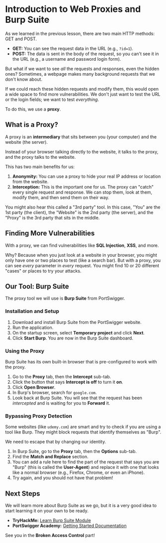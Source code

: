 # Introduction to Web Proxies and Burp Suite

As we learned in the previous lesson, there are two main HTTP methods: GET and POST.

* **GET:** You can see the request data in the URL (e.g., `?id=1`).
* **POST:** The data is sent in the body of the request, so you can't see it in the URL (e.g., a username and password login form).

But what if we want to see *all* the requests and responses, even the hidden ones? Sometimes, a webpage makes many background requests that we don't know about.

If we could reach these hidden requests and modify them, this would open a wide space to find more vulnerabilities. We don't just want to test the URL or the login fields; we want to test *everything*.

To do this, we use a **proxy**.

## What is a Proxy?

A proxy is an **intermediary** that sits between you (your computer) and the website (the server).

Instead of your browser talking directly to the website, it talks to the proxy, and the proxy talks to the website.

This has two main benefits for us:

1.  **Anonymity:** You can use a proxy to hide your real IP address or location from the website.
2.  **Interception:** This is the important one for us. The proxy can "catch" every single request and response. We can stop them, look at them, modify them, and then send them on their way.

You might also hear this called a "3rd party" tool. In this case, "You" are the 1st party (the client), the "Website" is the 2nd party (the server), and the "Proxy" is the 3rd party that sits in the middle.

## Finding More Vulnerabilities

With a proxy, we can find vulnerabilities like **SQL Injection**, **XSS**, and more.

Why? Because when you just look at a website in your browser, you might only have one or two places to test (like a search bar). But with a proxy, you can see *every* parameter in *every* request. You might find 10 or 20 different "cases" or places to try your attacks.

## Our Tool: Burp Suite

The proxy tool we will use is **Burp Suite** from PortSwigger.

### Installation and Setup

1.  Download and install Burp Suite from the PortSwigger website.
2.  Run the application.
3.  On the startup screen, select **Temporary project** and click **Next**.
4.  Click **Start Burp**. You are now in the Burp Suite dashboard.

### Using the Proxy

Burp Suite has its own built-in browser that is pre-configured to work with the proxy.

1.  Go to the **Proxy** tab, then the **Intercept** sub-tab.
2.  Click the button that says **Intercept is off** to turn it **on**.
3.  Click **Open Browser**.
4.  In Burp's browser, search for `google.com`.
5.  Look back at Burp Suite. You will see that the request has been *intercepted* and is waiting for you to **Forward** it.

### Bypassing Proxy Detection

Some websites (like `udemy.com`) are smart and try to check if you are using a tool like Burp. They might block requests that identify themselves as "Burp".

We need to escape that by changing our identity.

1.  In Burp Suite, go to the **Proxy** tab, then the **Options** sub-tab.
2.  Find the **Match and Replace** section.
3.  You can add a rule here to find the part of the request that says you are "Burp" (this is called the **User-Agent**) and replace it with one that looks like a normal browser (e.g., Firefox, Chrome, or even an iPhone).
4.  Try again, and you should not have that problem!

## Next Steps

We will learn more about Burp Suite as we go, but it is a very good idea to start learning it on your own to be ready.

* **TryHackMe:** [Learn Burp Suite Module](https://tryhackme.com/module/learn-burp-suite)
* **PortSwigger Academy:** [Getting Started Documentation](https://portswigger.net/burp/documentation/desktop/getting-started)

See you in the **Broken Access Control** part!
